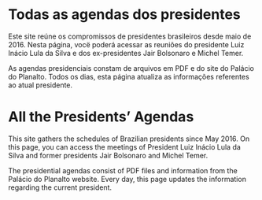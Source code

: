 # Todas as agendas dos presidentes

Este site reúne os compromissos de presidentes brasileiros desde maio de 2016. Nesta página, vocë poderá acessar as reuniões do presidente Luiz Inácio Lula da Silva e dos ex-presidentes Jair Bolsonaro e Michel Temer.

As agendas presidenciais constam de arquivos em PDF e do site do Palácio do Planalto. Todos os dias, esta página atualiza as informações referentes ao atual presidente.

# All the Presidents’ Agendas

This site gathers the schedules of Brazilian presidents since May 2016. On this page, you can access the meetings of President Luiz Inácio Lula da Silva and former presidents Jair Bolsonaro and Michel Temer.

The presidential agendas consist of PDF files and information from the Palácio do Planalto website. Every day, this page updates the information regarding the current president.